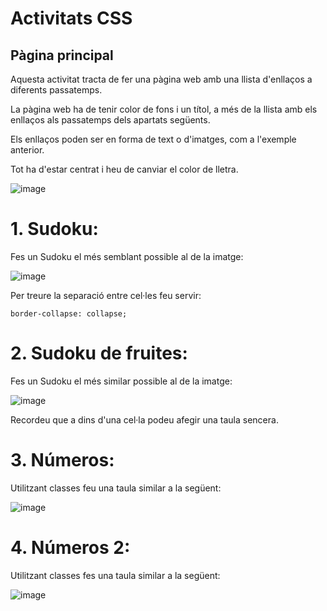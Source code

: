 # Activitats CSS


## Pàgina principal

Aquesta activitat tracta de fer una pàgina web amb una llista d'enllaços a diferents passatemps.

La pàgina web ha de tenir color de fons i un títol, a més de la llista amb els enllaços als passatemps dels apartats següents.

Els enllaços poden ser en forma de text o d'imatges, com a l'exemple anterior.

Tot ha d'estar centrat i heu de canviar el color de lletra.

![image](https://github.com/XaSaFa/MP08-23-24/assets/110727546/15ffca99-fb42-46e9-9af3-511dfd75f1a9)


# 1. Sudoku:

Fes un Sudoku el més semblant possible al de la imatge:

![image](https://user-images.githubusercontent.com/110727546/218444528-b3e8b62d-98be-42d8-9db9-159d20c4be14.png)

Per treure la separació entre cel·les feu servir: 

```
border-collapse: collapse;
```

# 2. Sudoku de fruites:

Fes un Sudoku el més similar possible al de la imatge:

![image](https://user-images.githubusercontent.com/110727546/218444702-869f8bb9-125c-47f7-8e8e-40edfade8ecb.png)

Recordeu que a dins d'una cel·la podeu afegir una taula sencera.

# 3. Números:

Utilitzant classes feu una taula similar a la següent:

![image](https://user-images.githubusercontent.com/110727546/218445003-d94baabd-d513-4e75-ae85-35ef7371877d.png)

# 4. Números 2:

Utilitzant classes fes una taula similar a la següent:

![image](https://user-images.githubusercontent.com/110727546/218445161-82f65a13-db9b-4420-a0f5-c8308bb79b71.png)
